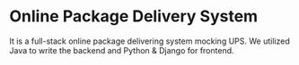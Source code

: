 # Online Package Delivery System
It is a full-stack online package delivering system mocking UPS.
We utilized Java to write the backend and Python & Django for frontend.

